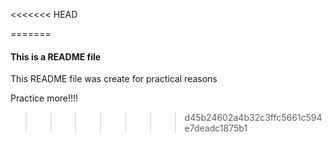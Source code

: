 <<<<<<< HEAD







=======
#### This is a README file
This README file was create for practical reasons

Practice more!!!!
>>>>>>> d45b24602a4b32c3ffc5661c594e7deadc1875b1

